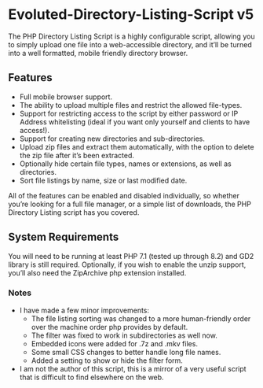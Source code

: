 # Evoluted-Directory-Listing-Script v5

The PHP Directory Listing Script is a highly configurable script, allowing you to simply upload one file into a web-accessible directory, and it’ll be turned into a well formatted, mobile friendly directory browser.

## Features ##

* Full mobile browser support.
* The ability to upload multiple files and restrict the allowed file-types.
* Support for restricting access to the script by either password or IP Address whitelisting (ideal if you want only yourself and clients to have access!).
* Support for creating new directories and sub-directories.
* Upload zip files and extract them automatically, with the option to delete the zip file after it’s been extracted.
* Optionally hide certain file types, names or extensions, as well as directories.
* Sort file listings by name, size or last modified date.

All of the features can be enabled and disabled individually, so whether you’re looking for a full file manager, or a simple list of downloads, the PHP Directory Listing script has you covered.

## System Requirements ##

You will need to be running at least PHP 7.1 (tested up through 8.2) and GD2 library is still required. Optionally, if you wish to enable the unzip support, you’ll also need the ZipArchive php extension installed.

### Notes ###
* I have made a few minor improvements:
  * The file listing sorting was changed to a more human-friendly order over the machine order php provides by default.
  * The filter was fixed to work in subdirectories as well now.
  * Embedded icons were added for .7z and .mkv files. 
  * Some small CSS changes to better handle long file names.
  * Added a setting to show or hide the filter form.
* I am not the author of this script, this is a mirror of a very useful script that is difficult to find elsewhere on the web.

